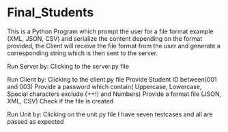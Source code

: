 # Final_Students
This is a Python Program which prompt the user for a file format example (XML, JSON, CSV) and serialize the content depending on the format provided, the Client will receive the file format from the user and generate a corresponding string which is then sent to the server.

Run Server by:
Clicking to the server.py file

Run Client by:
Clicking to the client.py file
Provide Student ID between(001 and 003)
Provide a password which contain( Uppercase, Lowercase, Special characters exclude (+=!) and Numbers)
Provide a format file (JSON, XML, CSV)
Check if the file is created

Run Unit by:
Clicking on the unit.py file
I have seven testcases and all are passed as expected
